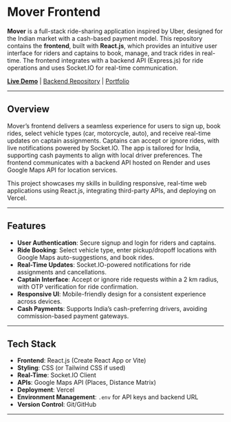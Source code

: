 # Mover Frontend

**Mover** is a full-stack ride-sharing application inspired by Uber, designed for the Indian market with a cash-based payment model. This repository contains the **frontend**, built with **React.js**, which provides an intuitive user interface for riders and captains to book, manage, and track rides in real-time. The frontend integrates with a backend API (Express.js) for ride operations and uses Socket.IO for real-time communication.

**[Live Demo](https://mover-frontend.vercel.app)** | [Backend Repository](https://github.com/your-username/mover-backend) | [Portfolio](https://your-portfolio-link)

---

## Overview

Mover’s frontend delivers a seamless experience for users to sign up, book rides, select vehicle types (car, motorcycle, auto), and receive real-time updates on captain assignments. Captains can accept or ignore rides, with live notifications powered by Socket.IO. The app is tailored for India, supporting cash payments to align with local driver preferences. The frontend communicates with a backend API hosted on Render and uses Google Maps API for location services.

This project showcases my skills in building responsive, real-time web applications using React.js, integrating third-party APIs, and deploying on Vercel.

---

## Features

- **User Authentication**: Secure signup and login for riders and captains.
- **Ride Booking**: Select vehicle type, enter pickup/dropoff locations with Google Maps auto-suggestions, and book rides.
- **Real-Time Updates**: Socket.IO-powered notifications for ride assignments and cancellations.
- **Captain Interface**: Accept or ignore ride requests within a 2 km radius, with OTP verification for ride confirmation.
- **Responsive UI**: Mobile-friendly design for a consistent experience across devices.
- **Cash Payments**: Supports India’s cash-preferring drivers, avoiding commission-based payment gateways.

---

## Tech Stack

- **Frontend**: React.js (Create React App or Vite)
- **Styling**: CSS (or Tailwind CSS if used)
- **Real-Time**: Socket.IO Client
- **APIs**: Google Maps API (Places, Distance Matrix)
- **Deployment**: Vercel
- **Environment Management**: `.env` for API keys and backend URL
- **Version Control**: Git/GitHub

---

